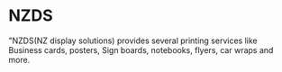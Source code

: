 # NZDS
"NZDS(NZ display solutions) provides several printing services like Business cards, posters, Sign boards, notebooks, flyers, car wraps and more.
